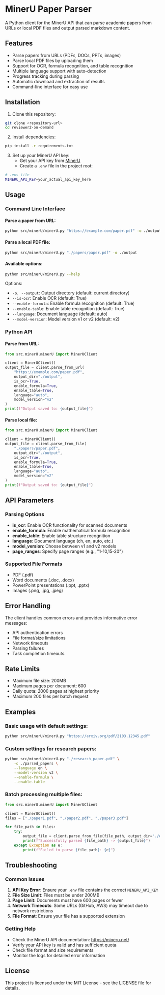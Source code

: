# MinerU Paper Parser

A Python client for the MinerU API that can parse academic papers from URLs or local PDF files and output parsed markdown content.

## Features

- Parse papers from URLs (PDFs, DOCs, PPTs, images)
- Parse local PDF files by uploading them
- Support for OCR, formula recognition, and table recognition
- Multiple language support with auto-detection
- Progress tracking during parsing
- Automatic download and extraction of results
- Command-line interface for easy use

## Installation

1. Clone this repository:
```bash
git clone <repository-url>
cd reviewer2-on-demand
```

2. Install dependencies:
```bash
pip install -r requirements.txt
```

3. Set up your MinerU API key:
   - Get your API key from [MinerU](https://mineru.net/)
   - Create a `.env` file in the project root:
```bash
# .env file
MINERU_API_KEY=your_actual_api_key_here
```

## Usage

### Command Line Interface

#### Parse a paper from URL:
```bash
python src/minerU/minerU.py "https://example.com/paper.pdf" -o ./output
```

#### Parse a local PDF file:
```bash
python src/minerU/minerU.py "./papers/paper.pdf" -o ./output
```

#### Available options:
```bash
python src/minerU/minerU.py --help
```

Options:
- `-o, --output`: Output directory (default: current directory)
- `--is-ocr`: Enable OCR (default: True)
- `--enable-formula`: Enable formula recognition (default: True)
- `--enable-table`: Enable table recognition (default: True)
- `--language`: Document language (default: auto)
- `--model-version`: Model version v1 or v2 (default: v2)

### Python API

#### Parse from URL:
```python
from src.minerU.minerU import MinerUClient

client = MinerUClient()
output_file = client.parse_from_url(
    "https://example.com/paper.pdf",
    output_dir="./output",
    is_ocr=True,
    enable_formula=True,
    enable_table=True,
    language="auto",
    model_version="v2"
)
print(f"Output saved to: {output_file}")
```

#### Parse local file:
```python
from src.minerU.minerU import MinerUClient

client = MinerUClient()
output_file = client.parse_from_file(
    "./papers/paper.pdf",
    output_dir="./output",
    is_ocr=True,
    enable_formula=True,
    enable_table=True,
    language="auto",
    model_version="v2"
)
print(f"Output saved to: {output_file}")
```

## API Parameters

### Parsing Options

- **is_ocr**: Enable OCR functionality for scanned documents
- **enable_formula**: Enable mathematical formula recognition
- **enable_table**: Enable table structure recognition
- **language**: Document language (ch, en, auto, etc.)
- **model_version**: Choose between v1 and v2 models
- **page_ranges**: Specify page ranges (e.g., "1-10,15-20")

### Supported File Formats

- PDF (.pdf)
- Word documents (.doc, .docx)
- PowerPoint presentations (.ppt, .pptx)
- Images (.png, .jpg, .jpeg)

## Error Handling

The client handles common errors and provides informative error messages:

- API authentication errors
- File format/size limitations
- Network timeouts
- Parsing failures
- Task completion timeouts

## Rate Limits

- Maximum file size: 200MB
- Maximum pages per document: 600
- Daily quota: 2000 pages at highest priority
- Maximum 200 files per batch request

## Examples

### Basic usage with default settings:
```bash
python src/minerU/minerU.py "https://arxiv.org/pdf/2103.12345.pdf"
```

### Custom settings for research papers:
```bash
python src/minerU/minerU.py "./research_paper.pdf" \
    -o ./parsed_papers \
    --language en \
    --model-version v2 \
    --enable-formula \
    --enable-table
```

### Batch processing multiple files:
```python
from src.minerU.minerU import MinerUClient

client = MinerUClient()
files = ["./paper1.pdf", "./paper2.pdf", "./paper3.pdf"]

for file_path in files:
    try:
        output_file = client.parse_from_file(file_path, output_dir="./output")
        print(f"Successfully parsed {file_path} -> {output_file}")
    except Exception as e:
        print(f"Failed to parse {file_path}: {e}")
```

## Troubleshooting

### Common Issues

1. **API Key Error**: Ensure your `.env` file contains the correct `MINERU_API_KEY`
2. **File Size Limit**: Files must be under 200MB
3. **Page Limit**: Documents must have 600 pages or fewer
4. **Network Timeouts**: Some URLs (GitHub, AWS) may timeout due to network restrictions
5. **File Format**: Ensure your file has a supported extension

### Getting Help

- Check the MinerU API documentation: https://mineru.net/
- Verify your API key is valid and has sufficient quota
- Check file format and size requirements
- Monitor the logs for detailed error information

## License

This project is licensed under the MIT License - see the LICENSE file for details.
